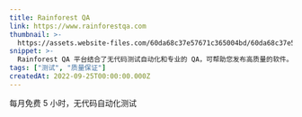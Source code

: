 ```yaml
---
title: Rainforest QA
link: https://www.rainforestqa.com
thumbnail: >-
  https://assets.website-files.com/60da68c37e57671c365004bd/60da68c37e57679dfd5005b0_favicon-large.png
snippet: >-
  Rainforest QA 平台结合了无代码测试自动化和专业的 QA，可帮助您发布高质量的软件。
tags: ["测试", "质量保证"]
createdAt: 2022-09-25T00:00:00.000Z
---
```

每月免费 5 小时，无代码自动化测试
